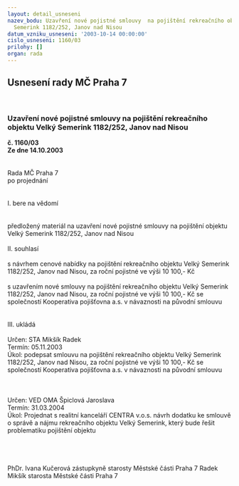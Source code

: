 ```yaml
---
layout: detail_usneseni
nazev_bodu: Uzavření nové pojistné smlouvy  na pojištění rekreačního objektu Velký
  Semerink 1182/252, Janov nad Nisou
datum_vzniku_usneseni: '2003-10-14 00:00:00'
cislo_usneseni: 1160/03
prilohy: []
organ: rada
---
```

<div id="ucUsn_pList" class="usn">
	<span><h2>Usnesení rady MČ Praha 7 </h2>
<br></span><div class="standBody">
<span><h3>Uzavření nové pojistné smlouvy  na pojištění rekreačního objektu Velký Semerink 1182/252, Janov nad Nisou</h3></span><div class="center">
		<strong>č. 1160/03</strong><br>
	</div>
<div class="center">
		<strong>Ze dne 14.10.2003</strong><br><br>
	</div>
<br>Rada MČ Praha 7<br>po projednání<br><br><br>I.	bere na vědomí<br><br> <br>předložený materiál na uzavření nové pojistné smlouvy  na pojištění objektu Velký Semerink 1182/252, Janov nad Nisou<br><br>II.	souhlasí <br><br>s návrhem cenové nabídky na pojištění  rekreačního objektu  Velký Semerink 1182/252, Janov nad Nisou,  za roční pojistné ve výši 10 100,- Kč <br><br>s uzavřením nové smlouvy na pojištění rekreačního objektu  Velký Semerink 1182/252, Janov nad Nisou,  za roční pojistné ve výši 10 100,- Kč se společností Kooperativa pojišťovna a.s. v návaznosti na původní smlouvu<br><br><br>III.	ukládá <br><br>Určen:	STA Mikšík Radek<br>Termín: 05.11.2003<br>Úkol:	podepsat smlouvu na pojištění rekreačního objektu  Velký Semerink 1182/252, Janov nad Nisou,  za roční pojistné ve výši 10 100,- Kč se společností Kooperativa pojišťovna a.s. v návaznosti na původní smlouvu<br><br> <br><br>Určen:	VED OMA Špiclová Jaroslava<br>Termín: 31.03.2004<br>Úkol:	Projednat s realitní kanceláří CENTRA v.o.s. návrh dodatku ke smlouvě o správě a nájmu rekreačního objektu Velký Semerink, který bude řešit problematiku pojištění objektu<br> <br><br><br>	<br>PhDr. Ivana Kučerová zástupkyně starosty Městské části Praha 7	 Radek Mikšík starosta Městské části Praha 7<br>	<br><br>
</div>
</div>